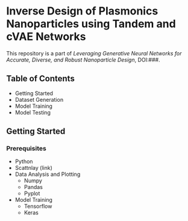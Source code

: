 # Inverse Design of Plasmonics Nanoparticles using Tandem and cVAE Networks

This repository is a part of *Leveraging Generative Neural Networks for Accurate, Diverse, and Robust Nanoparticle Design*, DOI:###.

## Table of Contents

- Getting Started
- Dataset Generation
- Model Training
- Model Testing

## Getting Started

### Prerequisites

- Python
- Scattnlay (link)
- Data Analysis and Plotting
  - Numpy
  - Pandas
  - Pyplot
- Model Training
  - Tensorflow
  - Keras
